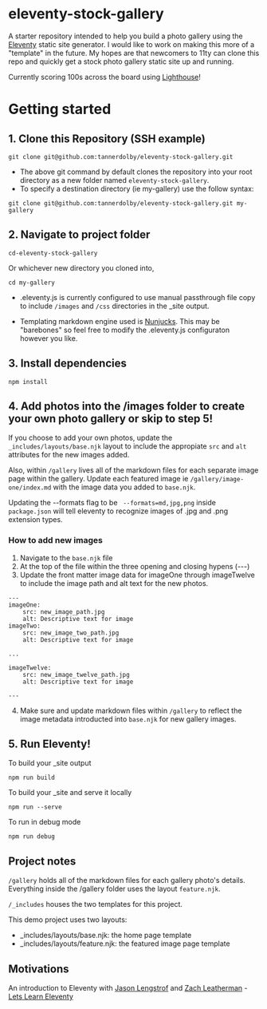 # eleventy-stock-gallery
A starter repository intended to help you build a photo gallery using the [Eleventy](https://github.com/11ty/eleventy) static site generator. I would like to work on making this more of a "template" in the future. My hopes are that newcomers to 11ty can clone this repo and quickly get a stock photo gallery static site up and running.

Currently scoring 100s across the board using [Lighthouse](https://developers.google.com/web/tools/lighthouse)!

# Getting started
## 1. Clone this Repository (SSH example)
```
git clone git@github.com:tannerdolby/eleventy-stock-gallery.git
```

- The above git command by default clones the repository into your root directory as a new folder named `eleventy-stock-gallery`.
- To specify a destination directory (ie my-gallery) use the follow syntax:
```
git clone git@github.com:tannerdolby/eleventy-stock-gallery.git my-gallery
```

## 2. Navigate to project folder
```
cd-eleventy-stock-gallery
``` 

Or whichever new directory you cloned into,

```
cd my-gallery
```

* .eleventy.js is currently configured to use manual passthrough file copy to include `/images` and `/css` directories in the _site output. 

* Templating markdown engine used is [Nunjucks](https://mozilla.github.io/nunjucks/). This may be "barebones" so feel free to modify the .eleventy.js configuraton however you like.

## 3. Install dependencies
```
npm install
```

## 4. Add photos into the /images folder to create your own photo gallery or skip to step 5! 
If you choose to add your own photos, update the `_includes/layouts/base.njk` layout to include the appropiate `src` and `alt` attributes for the new images added. 

Also, within `/gallery` lives all of the markdown files for each separate image page within the gallery. Update each featured image ie `/gallery/image-one/index.md` with the image data you added to `base.njk`. 

Updating the --formats flag to be ` --formats=md,jpg,png` inside `package.json` will tell eleventy to recognize images of .jpg and .png extension types.

### How to add new images
1. Navigate to the `base.njk` file 
2. At the top of the file within the three opening and closing hypens (---)
3. Update the front matter image data for imageOne through imageTwelve to include the image path and alt text for the new photos.
```
---
imageOne:
    src: new_image_path.jpg
    alt: Descriptive text for image
imageTwo:
    src: new_image_two_path.jpg
    alt: Descriptive text for image

...

imageTwelve:
    src: new_image_twelve_path.jpg
    alt: Descriptive text for image

---
```
4. Make sure and update markdown files within `/gallery` to reflect the image metadata introducted into `base.njk` for new gallery images.

## 5. Run Eleventy! 
To build your _site output

```
npm run build
```

To build your _site and serve it locally

```
npm run --serve
```

To run in debug mode

```
npm run debug
```

## Project notes
`/gallery` holds all of the markdown files for each gallery photo's details. Everything inside the /gallery folder uses the layout `feature.njk`.

`/_includes` houses the two templates for this project.

This demo project uses two layouts:
* _includes/layouts/base.njk: the home page template
* _includes/layouts/feature.njk: the featured image page template

## Motivations
An introduction to Eleventy with [Jason Lengstrof](https://twitter.com/jlengstorf) and [Zach Leatherman](https://twitter.com/zachleat) - [Lets Learn Eleventy](https://www.learnwithjason.dev/let-s-learn-eleventy)